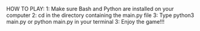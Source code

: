 HOW TO PLAY:
  1: Make sure Bash and Python are installed on your computer
  2: cd in the directory containing the main.py file
  3: Type python3 main.py or python main.py in your terminal
  3: Enjoy the game!!!

  

